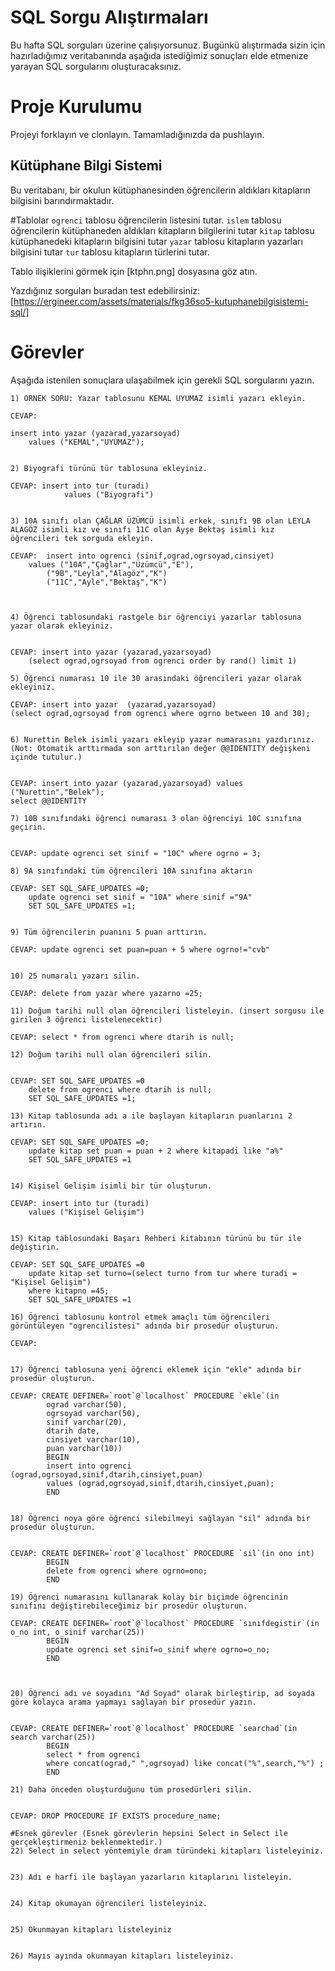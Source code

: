 # SQL Sorgu Alıştırmaları

Bu hafta SQL sorguları üzerine çalışıyorsunuz. Bugünkü alıştırmada sizin için hazırladığımız veritabanında aşağıda istediğimiz sonuçları elde etmenize yarayan SQL sorgularını oluşturacaksınız.

# Proje Kurulumu

Projeyi forklayın ve clonlayın. Tamamladığınızda da pushlayın.

## Kütüphane Bilgi Sistemi

Bu veritabanı, bir okulun kütüphanesinden öğrencilerin aldıkları kitapların bilgisini barındırmaktadır.

#Tablolar
`ogrenci` tablosu öğrencilerin listesini tutar.
`islem` tablosu öğrencilerin kütüphaneden aldıkları kitapların bilgilerini tutar
`kitap` tablosu kütüphanedeki kitapların bilgisini tutar
`yazar` tablosu kitapların yazarları bilgisini tutar
`tur` tablosu kitapların türlerini tutar.

Tablo ilişiklerini görmek için [ktphn.png] dosyasına göz atın.

Yazdığınız sorguları buradan test edebilirsiniz: [https://ergineer.com/assets/materials/fkg36so5-kutuphanebilgisistemi-sql/]

# Görevler

Aşağıda istenilen sonuçlara ulaşabilmek için gerekli SQL sorgularını yazın.

    1) ÖRNEK SORU: Yazar tablosunu KEMAL UYUMAZ isimli yazarı ekleyin.

    CEVAP:

    insert into yazar (yazarad,yazarsoyad)
     	values ("KEMAL","UYUMAZ");


    2) Biyografi türünü tür tablosuna ekleyiniz.

    CEVAP: insert into tur (turadi)
    			values ("Biyografi")


    3) 10A sınıfı olan ÇAĞLAR ÜZÜMCÜ isimli erkek, sınıfı 9B olan LEYLA ALAGÖZ isimli kız ve sınıfı 11C olan Ayşe Bektaş isimli kız öğrencileri tek sorguda ekleyin.

    CEVAP:	insert into ogrenci (sinif,ograd,ogrsoyad,cinsiyet)
    	values ("10A","Çağlar","Üzümcü","E"),
    		("9B","Leyla","Alagöz","K")
    		("11C","Ayle","Bektaş","K")



    4) Öğrenci tablosundaki rastgele bir öğrenciyi yazarlar tablosuna yazar olarak ekleyiniz.


    CEVAP: insert into yazar (yazarad,yazarsoyad)
    	(select ograd,ogrsoyad from ogrenci order by rand() limit 1)

    5) Öğrenci numarası 10 ile 30 arasındaki öğrencileri yazar olarak ekleyiniz.

    CEVAP: insert into yazar  (yazarad,yazarsoyad)
    (select ograd,ogrsoyad from ogrenci where ogrno between 10 and 30);


    6) Nurettin Belek isimli yazarı ekleyip yazar numarasını yazdırınız.
    (Not: Otomatik arttırmada son arttırılan değer @@IDENTITY değişkeni içinde tutulur.)


    CEVAP: insert into yazar (yazarad,yazarsoyad) values ("Nurettin","Belek");
    select @@IDENTITY

    7) 10B sınıfındaki öğrenci numarası 3 olan öğrenciyi 10C sınıfına geçirin.


    CEVAP: update ogrenci set sinif = "10C" where ogrno = 3;

    8) 9A sınıfındaki tüm öğrencileri 10A sınıfına aktarın

    CEVAP: SET SQL_SAFE_UPDATES =0;
    	update ogrenci set sinif = "10A" where sinif ="9A"
    	SET SQL_SAFE_UPDATES =1;


    9) Tüm öğrencilerin puanını 5 puan arttırın.

    CEVAP: update ogrenci set puan=puan + 5 where ogrno!="cvb"


    10) 25 numaralı yazarı silin.

    CEVAP: delete from yazar where yazarno =25;

    11) Doğum tarihi null olan öğrencileri listeleyin. (insert sorgusu ile girilen 3 öğrenci listelenecektir)

    CEVAP: select * from ogrenci where dtarih is null;

    12) Doğum tarihi null olan öğrencileri silin.


    CEVAP: SET SQL_SAFE_UPDATES =0
    	delete from ogrenci where dtarih is null;
    	SET SQL_SAFE_UPDATES =1;

    13) Kitap tablosunda adı a ile başlayan kitapların puanlarını 2 artırın.

    CEVAP: SET SQL_SAFE_UPDATES =0;
    	update kitap set puan = puan + 2 where kitapadi like "a%"
    	SET SQL_SAFE_UPDATES =1


    14) Kişisel Gelişim isimli bir tür oluşturun.

    CEVAP: insert into tur (turadi)
    	values ("Kişisel Gelişim")


    15) Kitap tablosundaki Başarı Rehberi kitabının türünü bu tür ile değiştirin.

    CEVAP: SET SQL_SAFE_UPDATES =0
    	update kitap set turno=(select turno from tur where turadi = "Kişisel Gelişim")
    	where kitapno =45;
    	SET SQL_SAFE_UPDATES =1

    16) Öğrenci tablosunu kontrol etmek amaçlı tüm öğrencileri görüntüleyen "ogrencilistesi" adında bir prosedür oluşturun.

    CEVAP:


    17) Öğrenci tablosuna yeni öğrenci eklemek için "ekle" adında bir prosedür oluşturun.

    CEVAP: CREATE DEFINER=`root`@`localhost` PROCEDURE `ekle`(in
    		ograd varchar(50),
    		ogrsoyad varchar(50),
    		sinif varchar(20),
    		dtarih date,
    		cinsiyet varchar(10),
    		puan varchar(10))
    		BEGIN
    		insert into ogrenci (ograd,ogrsoyad,sinif,dtarih,cinsiyet,puan)
    		values (ograd,ogrsoyad,sinif,dtarih,cinsiyet,puan);
    		END


    18) Öğrenci noya göre öğrenci silebilmeyi sağlayan "sil" adında bir prosedür oluşturun.


    CEVAP: CREATE DEFINER=`root`@`localhost` PROCEDURE `sil`(in ono int)
    		BEGIN
    		delete from ogrenci where ogrno=ono;
    		END

    19) Öğrenci numarasını kullanarak kolay bir biçimde öğrencinin sınıfını değiştirebileceğimiz bir prosedür oluşturun.

    CEVAP: CREATE DEFINER=`root`@`localhost` PROCEDURE `sınıfdegistir`(in o_no int, o_sinif varchar(25))
    		BEGIN
    		update ogrenci set sinif=o_sinif where ogrno=o_no;
    		END



    20) Öğrenci adı ve soyadını "Ad Soyad" olarak birleştirip, ad soyada göre kolayca arama yapmayı sağlayan bir prosedür yazın.


    CEVAP: CREATE DEFINER=`root`@`localhost` PROCEDURE `searchad`(in search varchar(25))
    		BEGIN
    		select * from ogrenci
    		where concat(ograd," ",ogrsoyad) like concat("%",search,"%") ;
    		END

    21) Daha önceden oluşturduğunu tüm prosedürleri silin.


    CEVAP: DROP PROCEDURE IF EXISTS procedure_name;

    #Esnek görevler (Esnek görevlerin hepsini Select in Select ile gerçekleştirmeniz beklenmektedir.)
    22) Select in select yöntemiyle dram türündeki kitapları listeleyiniz.


    23) Adı e harfi ile başlayan yazarların kitaplarını listeleyin.


    24) Kitap okumayan öğrencileri listeleyiniz.


    25) Okunmayan kitapları listeleyiniz


    26) Mayıs ayında okunmayan kitapları listeleyiniz.
